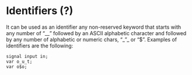 # Identifiers \(?\)

It can be used as an identifier any non-reserved keyword that starts with any number of “\__” followed by an ASCII alphabetic character and followed by any number of alphabetic or numeric chars, “\_”\_ or “$”. Examples of identifiers are the following:

```text
signal input in; 
var o_u_t;
var o$o;
```

